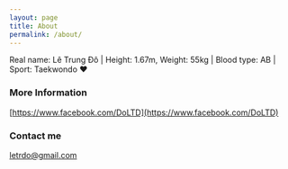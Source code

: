 ```yaml
---
layout: page
title: About
permalink: /about/
---
```


Real name: Lê Trung Đô | Height: 1.67m, Weight: 55kg | Blood type: AB | Sport: Taekwondo ♥

### More Information

[https://www.facebook.com/DoLTD](https://www.facebook.com/DoLTD)

### Contact me

[letrdo@gmail.com](mailto:letrdo@gmail.com)
